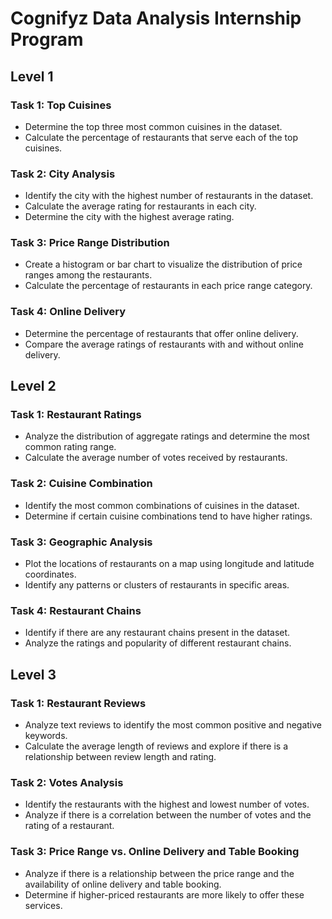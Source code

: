 # Cognifyz Data Analysis Internship Program
 
## Level 1

### Task 1: Top Cuisines

- Determine the top three most common cuisines in the dataset.
- Calculate the percentage of restaurants that serve each of the top cuisines.

### Task 2: City Analysis

- Identify the city with the highest number of restaurants in the dataset.
- Calculate the average rating for restaurants in each city.
- Determine the city with the highest average rating.

### Task 3: Price Range Distribution

- Create a histogram or bar chart to visualize the distribution of price ranges among the restaurants.
- Calculate the percentage of restaurants in each price range category.

### Task 4: Online Delivery

- Determine the percentage of restaurants that offer online delivery.
- Compare the average ratings of restaurants with and without online delivery.

## Level 2

### Task 1: Restaurant Ratings

- Analyze the distribution of aggregate ratings and determine the most common rating range.
- Calculate the average number of votes received by restaurants.

### Task 2: Cuisine Combination

- Identify the most common combinations of cuisines in the dataset.
- Determine if certain cuisine combinations tend to have higher ratings.

### Task 3: Geographic Analysis

- Plot the locations of restaurants on a map using longitude and latitude coordinates.
- Identify any patterns or clusters of restaurants in specific areas.

### Task 4: Restaurant Chains

- Identify if there are any restaurant chains present in the dataset.
- Analyze the ratings and popularity of different restaurant chains.

## Level 3

### Task 1: Restaurant Reviews

- Analyze text reviews to identify the most common positive and negative keywords.
- Calculate the average length of reviews and explore if there is a relationship between review length and rating.

### Task 2: Votes Analysis

- Identify the restaurants with the highest and lowest number of votes.
- Analyze if there is a correlation between the number of votes and the rating of a restaurant.

### Task 3: Price Range vs. Online Delivery and Table Booking

- Analyze if there is a relationship between the price range and the availability of online delivery and table booking.
- Determine if higher-priced restaurants are more likely to offer these services.

